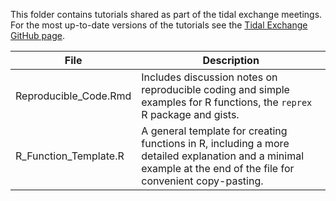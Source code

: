 This folder contains tutorials shared as part of the tidal exchange meetings. For the most up-to-date versions of the tutorials see the [Tidal Exchange GitHub page](https://github.com/gulfofmaine/Tidal_Exchanges). 

| File | Description |
| ------| -----------|
| Reproducible_Code.Rmd | Includes discussion notes on reproducible coding and simple examples for R functions, the `reprex` R package and gists. |
| R_Function_Template.R | A general template for creating functions in R, including a more detailed explanation and a minimal example at the end of the file for convenient copy-pasting. | 

